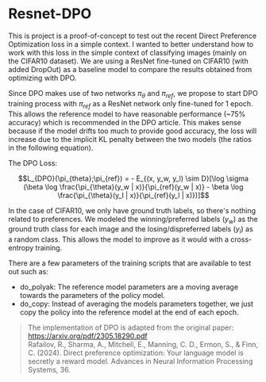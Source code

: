 # Resnet-DPO

This is project is a proof-of-concept to test out the recent Direct Preference Optimization loss in a simple context. I wanted to better understand how to work with this loss in the simple context of classifying images (mainly on the CIFAR10 dataset). We are using a ResNet fine-tuned on CIFAR10 (with added DropOut) as a baseline model to compare the results obtained from optimizing with DPO.  

Since DPO makes use of two networks $\pi_{\theta}$ and $\pi_{ref}$, we propose to start DPO training process with $\pi_{ref}$ as a ResNet network only fine-tuned for 1 epoch. This allows the reference model to have reasonable performance (~75% accuracy) which is recommended in the DPO article. This makes sense because if the model drifts too much to provide good accuracy, the loss will increase due to the implicit KL penalty between the two models (the ratios in the following equation).

The DPO Loss: 

$$L_{DPO}(\pi_{theta};\pi_{ref}) = - E_{(x, y_w, y_l) \sim D}[\log \sigma (\beta \log \frac{\pi_{\theta}(y_w | x)}{\pi_{ref}(y_w | x)} - \beta \log \frac{\pi_{\theta}(y_l | x)}{\pi_{ref}(y_l | x)})]$$

In the case of CIFAR10, we only have ground truth labels, so there's nothing related to preferences. We modeled the winning/preferred labels ($y_w$) as the ground truth class for each image and the losing/dispreferred labels ($y_l$) as a random class. This allows the model to improve as it would with a cross-entropy training.

There are a few parameters of the training scripts that are available to test out such as:
- do_polyak: The reference model parameters are a moving average towards the parameters of the policy model.
- do_copy: Instead of averaging the models parameters together, we just copy the policy into the reference model at the end of each epoch.

> The implementation of DPO is adapted from the original paper: https://arxiv.org/pdf/2305.18290.pdf  
> Rafailov, R., Sharma, A., Mitchell, E., Manning, C. D., Ermon, S., & Finn, C. (2024). Direct preference optimization: Your language model is secretly a reward model. Advances in Neural Information Processing Systems, 36.